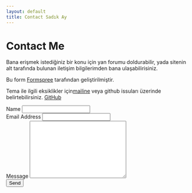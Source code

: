 ```yaml
---
layout: default
title: Contact Sadık Ay
---
```


<div id="contact">
  <h1 class="pageTitle">Contact Me</h1>
  <div class="contactContent">
    <p class="intro">Bana erişmek istediğiniz bir konu için yan forumu doldurabilir, yada sitenin alt tarafında bulunan iletişim bilgilerimden
    bana ulaşabilirisiniz.</p>
    <p>Bu form <a href="http://formspree.io/">Formspree</a> tarafından geliştirilmiştir.</p>
    <p>Tema ile ilgili eksiklikler için<a href="mailto:brimaidesigns@gmail.com">mailine</a> veya github issuları üzerinde belirtebilirsiniz. <a href="https://github.com/brianmaierjr/long-haul">GitHub</a></p>
  </div>
  <form action="http://formspree.io/sadikay2@gmail.com">
    <label for="name">Name</label>    
    <input type="text" id="name" name="name" class="full-width"><br>
    <label for="email">Email Address</label>
    <input type="email" id="email" name="_replyto" class="full-width"><br>
    <label for="message">Message</label>
    <textarea name="message" id="message" cols="30" rows="10" class="full-width"></textarea><br>
    <input type="submit" value="Send" class="button">
  </form>
</div>